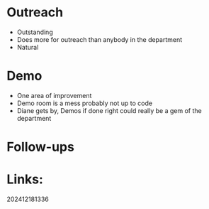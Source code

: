 # Outreach 
- Outstanding
- Does more for outreach than anybody in the department
- Natural 

# Demo
- One area of improvement
- Demo room is a mess probably not up to code
- Diane gets by, Demos if done right could really be a gem of the department



# Follow-ups


# Links: 



202412181336
